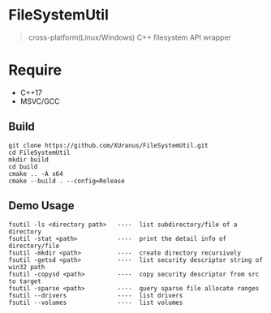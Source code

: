 # FileSystemUtil
 > cross-platform(Linux/Windows) C++ filesystem API wrapper

# Require
 - C++17
 - MSVC/GCC

## Build
```
git clone https://github.com/XUranus/FileSystemUtil.git
cd FileSystemUtil
mkdir build
cd build
cmake .. -A x64
cmake --build . --config=Release
```

## Demo Usage
```
fsutil -ls <directory path>   ----  list subdirectory/file of a directory
fsutil -stat <path>           ----  print the detail info of directory/file
fsutil -mkdir <path>          ----  create directory recursively
fsutil -getsd <path>          ----  list security descriptor string of win32 path
fsutil -copysd <path>         ----  copy security descriptor from src to target
fsutil -sparse <path>         ----  query sparse file allocate ranges
fsutil --drivers              ----  list drivers
fsutil --volumes              ----  list volumes
```
